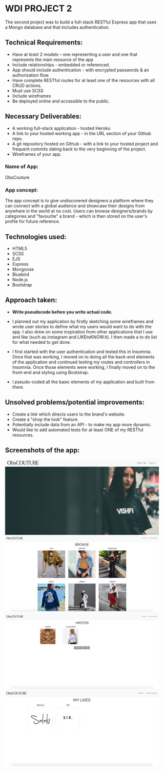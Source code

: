 # WDI PROJECT 2

The second project was to build a full-stack RESTful Express app that uses a Mongo database and that includes authentication.

## Technical Requirements:

* Have at _least_ 2 models – one representing a user and one that represents the main resource of the app
* Include relationships - embedded or referenced.
* App should include authentication - with encrypted passwords & an authorization flow.
* Have complete RESTful routes for at least one of the resources with all CRUD actions.
* Must use SCSS
* Include wireframes
* Be deployed online and accessible to the public.

## Necessary Deliverables:

* A working full-stack application - hosted Heroku
* A link to your hosted working app - in the URL section of your Github repo.
* A git repository hosted on Github - with a link to your hosted project and frequent commits dating back to the very beginning of the project.
* Wireframes of your app.

### Name of App:

ObsCouture

### App concept:

The app concept is to give undiscovered designers a platform where they can connect with a global audience and showcase their designs from anywhere in the world at no cost.
Users can browse designers/brands by categories and "favourite" a brand - which is then stored on the user's profile for future reference.


## Technologies used:

* HTML5
* SCSS
* EJS
* Express
* Mongoose
* Bluebird
* Node.js
* Bootstrap

## Approach taken:

* **Write pseudocode before you write actual code.**
* I planned out my application by firstly sketching some wireframes and wrote user stories to define what my users would want to do with the app. I also drew on some inspiration from other applications that I use and like (such as instagram and LIKEtoKNOW.it). I then made a to do list for what needed to get done.

* I first started with the user authentication and tested this in Insomnia. Once that was working, I moved on to doing all the back-end elements of the application and continued testing my routes and controllers in Insomnia. Once those elements were working, I finally moved on to the front-end and styling using Bootstrap.

* I pseudo-coded all the basic elements of my application and built from there.![]()

## Unsolved problems/potential improvements:
* Create a link which directs users to the brand's website.
* Create a "shop the look" feature.
* Potentially include data from an API - to make my app more dynamic.
* Would like to add automated tests for at least ONE of my RESTful resources.

## Screenshots of the app:
![](/src/images/LandingPage.png)
![](/src/images/HomePage.png)
![](/src/images/BrandPage.png)
![](/src/images/ProfilePage.png)
